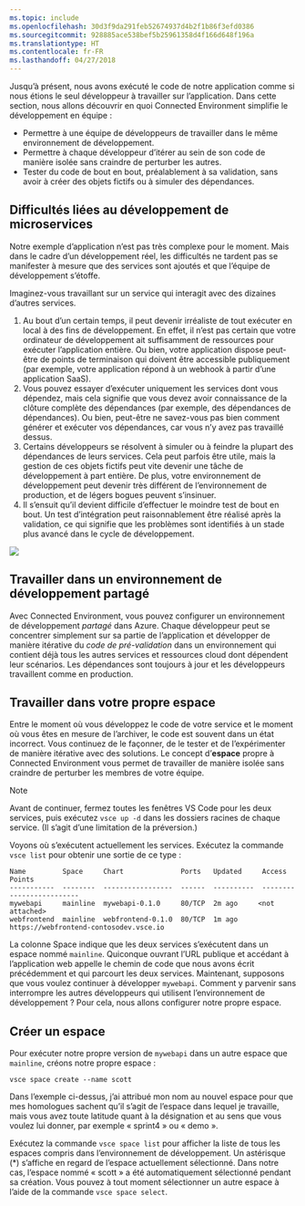 ```yaml
---
ms.topic: include
ms.openlocfilehash: 30d3f9da291feb52674937d4b2f1b86f3efd0386
ms.sourcegitcommit: 928885ace538bef5b25961358d4f166d648f196a
ms.translationtype: HT
ms.contentlocale: fr-FR
ms.lasthandoff: 04/27/2018
---
```

Jusqu’à présent, nous avons exécuté le code de notre application comme si nous étions le seul développeur à travailler sur l’application. Dans cette section, nous allons découvrir en quoi Connected Environment simplifie le développement en équipe :
* Permettre à une équipe de développeurs de travailler dans le même environnement de développement.
* Permettre à chaque développeur d’itérer au sein de son code de manière isolée sans craindre de perturber les autres.
* Tester du code de bout en bout, préalablement à sa validation, sans avoir à créer des objets fictifs ou à simuler des dépendances.

## <a name="challenges-with-developing-microservices"></a>Difficultés liées au développement de microservices
Notre exemple d’application n’est pas très complexe pour le moment. Mais dans le cadre d’un développement réel, les difficultés ne tardent pas se manifester à mesure que des services sont ajoutés et que l’équipe de développement s’étoffe.

Imaginez-vous travaillant sur un service qui interagit avec des dizaines d’autres services.

1. Au bout d’un certain temps, il peut devenir irréaliste de tout exécuter en local à des fins de développement. En effet, il n’est pas certain que votre ordinateur de développement ait suffisamment de ressources pour exécuter l’application entière. Ou bien, votre application dispose peut-être de points de terminaison qui doivent être accessible publiquement (par exemple, votre application répond à un webhook à partir d’une application SaaS).
1. Vous pouvez essayer d’exécuter uniquement les services dont vous dépendez, mais cela signifie que vous devez avoir connaissance de la clôture complète des dépendances (par exemple, des dépendances de dépendances). Ou bien, peut-être ne savez-vous pas bien comment générer et exécuter vos dépendances, car vous n’y avez pas travaillé dessus.
1. Certains développeurs se résolvent à simuler ou à feindre la plupart des dépendances de leurs services. Cela peut parfois être utile, mais la gestion de ces objets fictifs peut vite devenir une tâche de développement à part entière. De plus, votre environnement de développement peut devenir très différent de l’environnement de production, et de légers bogues peuvent s’insinuer.
1. Il s’ensuit qu’il devient difficile d’effectuer le moindre test de bout en bout. Un test d’intégration peut raisonnablement être réalisé après la validation, ce qui signifie que les problèmes sont identifiés à un stade plus avancé dans le cycle de développement.

![](../media/microservices-challenges.png)


## <a name="work-in-a-shared-development-environment"></a>Travailler dans un environnement de développement partagé
Avec Connected Environment, vous pouvez configurer un environnement de développement *partagé* dans Azure. Chaque développeur peut se concentrer simplement sur sa partie de l’application et développer de manière itérative du *code de pré-validation* dans un environnement qui contient déjà tous les autres services et ressources cloud dont dépendent leur scénarios. Les dépendances sont toujours à jour et les développeurs travaillent comme en production.

## <a name="work-in-your-own-space"></a>Travailler dans votre propre espace
Entre le moment où vous développez le code de votre service et le moment où vous êtes en mesure de l’archiver, le code est souvent dans un état incorrect. Vous continuez de le façonner, de le tester et de l’expérimenter de manière itérative avec des solutions. Le concept d’**espace** propre à Connected Environment vous permet de travailler de manière isolée sans craindre de perturber les membres de votre équipe.

> [!Note]
> Avant de continuer, fermez toutes les fenêtres VS Code pour les deux services, puis exécutez `vsce up -d` dans les dossiers racines de chaque service. (Il s’agit d’une limitation de la préversion.)

Voyons où s’exécutent actuellement les services. Exécutez la commande `vsce list` pour obtenir une sortie de ce type :

```
Name         Space     Chart              Ports   Updated     Access Points
-----------  --------  -----------------  ------  ----------  -------------------------
mywebapi     mainline  mywebapi-0.1.0     80/TCP  2m ago     <not attached>
webfrontend  mainline  webfrontend-0.1.0  80/TCP  1m ago     https://webfrontend-contosodev.vsce.io
```

La colonne Space indique que les deux services s’exécutent dans un espace nommé `mainline`. Quiconque ouvrant l’URL publique et accédant à l’application web appelle le chemin de code que nous avons écrit précédemment et qui parcourt les deux services. Maintenant, supposons que vous voulez continuer à développer `mywebapi`. Comment y parvenir sans interrompre les autres développeurs qui utilisent l’environnement de développement ? Pour cela, nous allons configurer notre propre espace.

## <a name="create-a-space"></a>Créer un espace
Pour exécuter notre propre version de `mywebapi` dans un autre espace que `mainline`, créons notre propre espace :
``` 
vsce space create --name scott
```

Dans l’exemple ci-dessus, j’ai attribué mon nom au nouvel espace pour que mes homologues sachent qu’il s’agit de l’espace dans lequel je travaille, mais vous avez toute latitude quant à la désignation et au sens que vous voulez lui donner, par exemple « sprint4 » ou « demo ». 

Exécutez la commande `vsce space list` pour afficher la liste de tous les espaces compris dans l’environnement de développement. Un astérisque (*) s’affiche en regard de l’espace actuellement sélectionné. Dans notre cas, l’espace nommé « scott » a été automatiquement sélectionné pendant sa création. Vous pouvez à tout moment sélectionner un autre espace à l’aide de la commande `vsce space select`.

